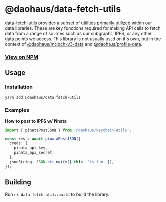 # @daohaus/data-fetch-utils

data-fetch-utils provides a subset of utilities primarily utilized within our data libraries. These are key functions required for making API calls to fetch data from a range of sources such as our subgraphs, IPFS, or any other data points we access. This library is not usually used on it's own, but in the context of [@daohaus/moloch-v3-data](https://github.com/HausDAO/monorepo/tree/develop/libs/moloch-v3-data) and [@daohaus/profile-data](https://github.com/HausDAO/monorepo/tree/develop/libs/profile-data).

### [View on NPM](https://www.npmjs.com/package/@daohaus/data-fetch-utils)

## Usage

### Installation

```bash
yarn add @daohaus/data-fetch-utils
```

### Examples

**How to post to IPFS w/ Pinata**

```ts
import { pinataPostJSON } from '@daohaus/keychain-utils';

const res = await pinataPostJSON({
  creds: {
    pinata_api_key,
    pinata_api_secret,
  },
  jsonString: JSON.stringify({ this: 'is fun' }),
});
```

## Building

Run `nx data-fetch-utils:build` to build the library.
